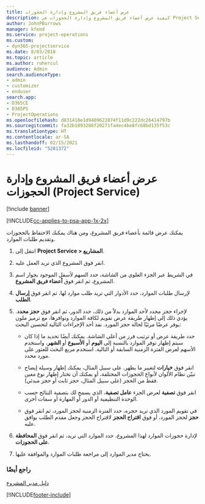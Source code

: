 ```yaml
---
title: عرض أعضاء فريق المشروع وإدارة الحجوزات
description: كيفية عرض أعضاء فريق المشروع وإدارة الحجوزات في Project Service
author: JohnPBurrows
manager: kfend
ms.service: project-operations
ms.custom:
- dyn365-projectservice
ms.date: 8/03/2018
ms.topic: article
ms.author: ruhercul
audience: Admin
search.audienceType:
- admin
- customizer
- enduser
search.app:
- D365CE
- D365PS
- ProjectOperations
ms.openlocfilehash: d831418e1d9409622874f11d9c222dc26414797b
ms.sourcegitcommit: fa32b1893286f20271fa4ec4be8fc68bd135f53c
ms.translationtype: HT
ms.contentlocale: ar-SA
ms.lasthandoff: 02/15/2021
ms.locfileid: "5281372"
---
```

# <a name="view-project-team-members-and-manage-bookings-project-service"></a>عرض أعضاء فريق المشروع وإدارة الحجوزات (Project Service)

[!include [banner](../includes/psa-now-project-operations.md)]

[!INCLUDE[cc-applies-to-psa-app-1x-2x](../includes/cc-applies-to-psa-app-1x-2x.md)]

يمكنك عرض قائمة بأعضاء فريق المشروع، ومن هناك يمكنك الاحتفاظ بالحجوزات وتقديم طلبات الموارد.  
  
1.  انتقل إلى **Project Service > المشاريع**.  
  
2.  انقر فوق المشروع الذي تريد العمل عليه.  
  
3.  في الشريط عبر الجزء العلوي من الشاشة، حدد السهم لأسفل الموجود بجوار اسم المشروع، ثم انقر فوق **أعضاء فريق المشروع‬**.  
  
4.  لإرسال طلبات الموارد، حدد الأدوار التي تريد طلب موارد لها، ثم انقر فوق **إرسال الطلب‬**.  
  
5.  لإجراء حجز محدد لأحد الموارد بدلاً من ذلك، حدد الدور، ثم انقر فوق **حجز محدد‬**. يؤدي ذلك إلى إظهار طريقة عرض تقويم لكافة الموارد وتوافرها، مع ترميز ملون يوفر عرضًا مرئيًا لحالة حجز المورد. نفذ أحد الإجراءات التالية لتحسين البحث:  
  
    -   حدد طريقة عرض أو ترتيب فرز من أعلى الشاشة. يمكنك أيضًا تحديد ما إذا كان سيتم إظهار توفر الموارد بالنسبة إلى **اليوم** أو **الأسبوع** أو **الشهر**، واستخدم الأسهم لعرض الفترة الزمنية السابقة أو التالية. استخدم مربع البحث للعثور على مورد محدد.  
  
    -   انقر فوق **خيارات** لتغيير ما يظهر. على سبيل المثال، يمكنك إظهار وسيلة إيضاح تبيّن نظام الألوان لأنواع الحجوزات المختلفة، أو يمكنك أن تختار إظهار نوع معين فقط من الحجز (على سبيل المثال، حجز ثابت أو حجز مبدئي).  
  
    -   انقر فوق **تصفية** لعرض الجزء **عامل تصفية**، الذي يسمح لك بتصفية النتائج حسب الوحدة التنظيمية أو الدور أو المهارة أو سمات أخرى.  
  
    -   في تقويم المورد الذي تريد حجزه، حدد الفترة الزمنية لحجز المورد، ثم انقر فوق **حجز** لحجز المورد، أو فوق **اقتراح الحجز** لاقتراح الحجز وجعل مقدم الطلب‬ يوافق عليه.  
  
6.  لإدارة حجوزات الموارد لهذا المشروع، حدد الموارد التي تريد، ثم انقر فوق **المحافظة على الحجوزات‬**.  
  
7.  يحتاج مدير الموارد إلى مراجعة طلبات الموارد والموافقة عليها.  
  
### <a name="see-also"></a>راجع أيضًا  
 [دليل مدير المشروع](../psa/project-manager-guide.md)


[!INCLUDE[footer-include](../includes/footer-banner.md)]